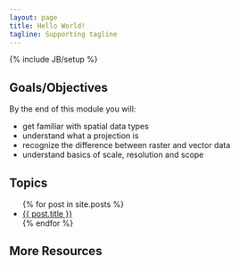 ```yaml
---
layout: page
title: Hello World!
tagline: Supporting tagline
---
```

{% include JB/setup %}

## Goals/Objectives

By the end of this module you will:
  - get familiar with spatial data types
  - understand what a projection is
  - recognize the difference between raster and vector data
  - understand basics of scale, resolution and scope

## Topics

<ul class="posts">
  {% for post in site.posts %}
    <li><a href="{{ BASE_PATH }}{{ post.url }}">{{ post.title }}</a></li>
  {% endfor %}
</ul>

## More Resources

